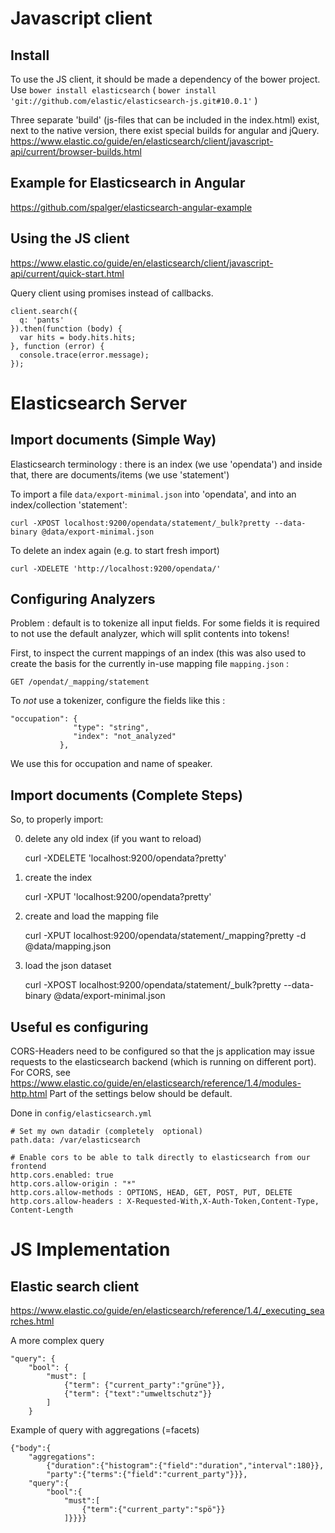 
# Javascript client

## Install

To use the JS client, it should be made a dependency of the bower project.
Use `bower install elasticsearch` ( `bower install 'git://github.com/elastic/elasticsearch-js.git#10.0.1'` )

Three separate 'build' (js-files that can be included in the index.html)
exist, next to the native version, there exist special builds for angular and
jQuery.
https://www.elastic.co/guide/en/elasticsearch/client/javascript-api/current/browser-builds.html

## Example for Elasticsearch in Angular

https://github.com/spalger/elasticsearch-angular-example


## Using the JS client

https://www.elastic.co/guide/en/elasticsearch/client/javascript-api/current/quick-start.html


Query client using promises instead of callbacks.

    client.search({
      q: 'pants'
    }).then(function (body) {
      var hits = body.hits.hits;
    }, function (error) {
      console.trace(error.message);
    });


# Elasticsearch Server

## Import documents (Simple Way)

Elasticsearch terminology : there is an index (we use 'opendata') and inside
that, there are documents/items (we use 'statement')

To import a file `data/export-minimal.json` into 'opendata', and into an
index/collection 'statement':

    curl -XPOST localhost:9200/opendata/statement/_bulk?pretty --data-binary @data/export-minimal.json

To delete an index again (e.g. to start fresh import)

    curl -XDELETE 'http://localhost:9200/opendata/'

## Configuring Analyzers

Problem : default is to tokenize all input fields.
For some fields it is required to not use the default analyzer, which will
split contents into tokens!

First, to inspect the current mappings of an index (this was also used to
create the basis for the currently in-use mapping file `mapping.json` :

    GET /opendat/_mapping/statement

To *not* use a tokenizer, configure the fields like this :

    "occupation": {
                  "type": "string",
                  "index": "not_analyzed"
               },

We use this for occupation and name of speaker.

## Import documents (Complete Steps)

So, to properly import:

0) delete any old index (if you want to reload)

    curl -XDELETE 'localhost:9200/opendata?pretty'

1) create the index

    curl -XPUT 'localhost:9200/opendata?pretty'

2) create and load the mapping file

    curl -XPUT localhost:9200/opendata/statement/_mapping?pretty -d @data/mapping.json

3) load the json dataset

    curl -XPOST localhost:9200/opendata/statement/_bulk?pretty --data-binary @data/export-minimal.json



## Useful es configuring

CORS-Headers need to be configured so that the js application may issue requests
to the elasticsearch backend (which is running on different port).
For CORS, see https://www.elastic.co/guide/en/elasticsearch/reference/1.4/modules-http.html
Part of the settings below should be default.


Done in `config/elasticsearch.yml`

    # Set my own datadir (completely  optional)
    path.data: /var/elasticsearch

    # Enable cors to be able to talk directly to elasticsearch from our frontend
    http.cors.enabled: true
    http.cors.allow-origin : "*"
    http.cors.allow-methods : OPTIONS, HEAD, GET, POST, PUT, DELETE
    http.cors.allow-headers : X-Requested-With,X-Auth-Token,Content-Type, Content-Length


# JS Implementation

## Elastic search client

https://www.elastic.co/guide/en/elasticsearch/reference/1.4/_executing_searches.html

A more complex query

    "query": {
        "bool": {
            "must": [
                {"term": {"current_party":"grüne"}},
                {"term": {"text":"umweltschutz"}}
            ]
        }


Example of query with aggregations (=facets)

    {"body":{
        "aggregations":
            {"duration":{"histogram":{"field":"duration","interval":180}},
            "party":{"terms":{"field":"current_party"}}},
        "query":{
            "bool":{
                "must":[
                    {"term":{"current_party":"spö"}}
                ]}}}}
